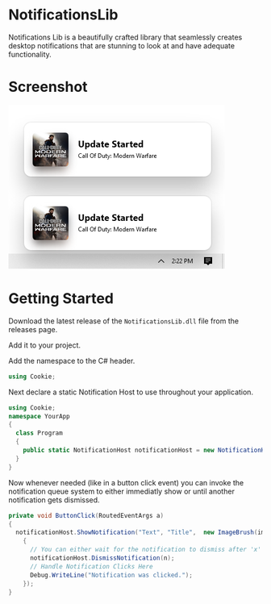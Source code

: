 # NotificationsLib
Notifications Lib is a beautifully crafted library that seamlessly creates desktop notifications that are stunning to look at and have adequate functionality.

# Screenshot
![Screenshot](https://github.com/Absence209/NotificationsLib/blob/main/Screenshot%202020-10-29%20142304.png?raw=true)

# Getting Started
Download the latest release of the `NotificationsLib.dll` file from the releases page.

Add it to your project.

Add the namespace to the C# header.
```cs
using Cookie;
```
Next declare  a static Notification Host to use throughout your application.
```cs
using Cookie;
namespace YourApp
{
  class Program
  {
    public static NotificationHost notificationHost = new NotificationHost();
  }
}
```
Now whenever needed (like in a button click event) you can invoke the notification queue system to either immediatly show or until another notification gets dismissed.
```cs
private void ButtonClick(RoutedEventArgs a)
{
  notificationHost.ShowNotification("Text", "Title",  new ImageBrush(image), (args) =>
    {
      // You can either wait for the notification to dismiss after 'x' seconds or dismiss immediatly when the notification is clicked.
      notificationHost.DismissNotification(n);
      // Handle Notification Clicks Here
      Debug.WriteLine("Notification was clicked.");
    });
}
```
